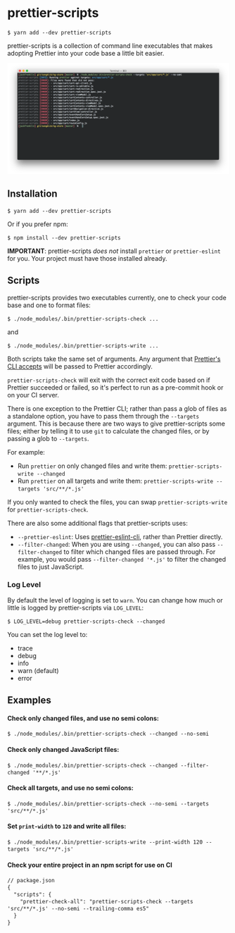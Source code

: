 # prettier-scripts

```
$ yarn add --dev prettier-scripts
```

prettier-scripts is a collection of command line executables that makes adopting Prettier into your code base a little bit easier.

![](docs/example.png)

## Installation

```
$ yarn add --dev prettier-scripts
```
Or if you prefer npm:

```
$ npm install --dev prettier-scripts
```

__IMPORTANT__: prettier-scripts _does not_ install `prettier` or `prettier-eslint` for you. Your project must have those installed already.

## Scripts

prettier-scripts provides two executables currently, one to check your code base and one to format files:

```
$ ./node_modules/.bin/prettier-scripts-check ...
```

and

```
$ ./node_modules/.bin/prettier-scripts-write ...
```

Both scripts take the same set of arguments. Any argument that [Prettier's CLI accepts](https://github.com/prettier/prettier#options) will be passed to Prettier accordingly.

`prettier-scripts-check` will exit with the correct exit code based on if Prettier succeeded or failed, so it's perfect to run as a pre-commit hook or on your CI server.

There is one exception to the Prettier CLI; rather than pass a glob of files as a standalone option, you have to pass them through the `--targets` argument. This is because there are two ways to give prettier-scripts some files; either by telling it to use `git` to calculate the changed files, or by passing a glob to `--targets`.

For example:

- Run `prettier` on only changed files and write them: `prettier-scripts-write --changed`
- Run `prettier` on all targets and write them: `prettier-scripts-write --targets 'src/**/*.js'`

If you only wanted to check the files, you can swap `prettier-scripts-write` for `prettier-scripts-check`.


There are also some additional flags that prettier-scripts uses:

- `--prettier-eslint`: Uses [prettier-eslint-cli](https://github.com/prettier/prettier-eslint-cli), rather than Prettier directly.
- `--filter-changed`: When you are using `--changed`, you can also pass `--filter-changed` to filter which changed files are passed through. For example, you would pass `--filter-changed '*.js'` to filter the changed files to just JavaScript.

### Log Level

By default the level of logging is set to `warn`. You can change how much or little is logged by prettier-scripts via `LOG_LEVEL`:

```
$ LOG_LEVEL=debug prettier-scripts-check --changed
```

You can set the log level to:

- trace
- debug
- info
- warn (default)
- error

## Examples

#### Check only changed files, and use no semi colons:

```
$ ./node_modules/.bin/prettier-scripts-check --changed --no-semi
```

#### Check only changed JavaScript files:

```
$ ./node_modules/.bin/prettier-scripts-check --changed --filter-changed '**/*.js'
```

#### Check all targets, and use no semi colons:

```
$ ./node_modules/.bin/prettier-scripts-check --no-semi --targets 'src/**/*.js'
```

#### Set `print-width` to `120` and write all files:

```
$ ./node_modules/.bin/prettier-scripts-write --print-width 120 --targets 'src/**/*.js'
```

#### Check your entire project in an npm script for use on CI

```
// package.json
{
  "scripts": {
    "prettier-check-all": "prettier-scripts-check --targets 'src/**/*.js' --no-semi --trailing-comma es5"
  }
}
```
